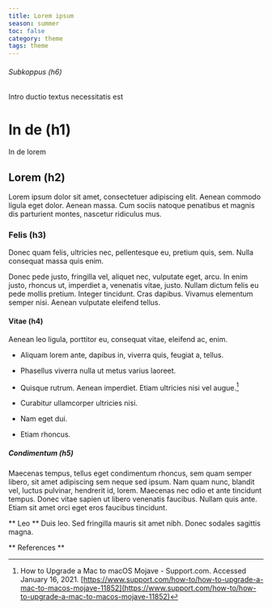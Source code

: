 ```yaml
---
title: Lorem ipsum
season: summer
toc: false
category: theme
tags: theme
---
```

######  Subkoppus (h6)
Intro ductio textus necessitatis est

# In de (h1)
In de lorem

## Lorem (h2)
Lorem ipsum dolor sit amet, consectetuer adipiscing elit. Aenean commodo ligula eget dolor. Aenean massa. Cum sociis natoque penatibus et magnis dis parturient montes, nascetur ridiculus mus.

### Felis (h3)
Donec quam felis, ultricies nec, pellentesque eu, pretium quis, sem. Nulla consequat massa quis enim.

Donec pede justo, fringilla vel, aliquet nec, vulputate eget, arcu. In enim justo, rhoncus ut, imperdiet a, venenatis vitae, justo. Nullam dictum felis eu pede mollis pretium. Integer tincidunt. Cras dapibus. Vivamus elementum semper nisi. Aenean vulputate eleifend tellus. 

#### Vitae (h4)
Aenean leo ligula, porttitor eu, consequat vitae, eleifend ac, enim.

	
-  Aliquam lorem ante, dapibus in, viverra quis, feugiat a, tellus. 
-  Phasellus viverra nulla ut metus varius laoreet. 
-  Quisque rutrum. Aenean imperdiet. Etiam ultricies nisi vel augue.[^1]

		
-   Curabitur ullamcorper ultricies nisi.
-   Nam eget dui.
-   Etiam rhoncus.

##### Condimentum (h5)
Maecenas tempus, tellus eget condimentum rhoncus, sem quam semper libero, sit amet adipiscing sem neque sed ipsum. Nam quam nunc, blandit vel, luctus pulvinar, hendrerit id, lorem. 
Maecenas nec odio et ante tincidunt tempus. Donec vitae sapien ut libero venenatis faucibus. Nullam quis ante. Etiam sit amet orci eget eros faucibus tincidunt. 



** Leo **
Duis leo. Sed fringilla mauris sit amet nibh. Donec sodales sagittis magna.




** References **

[^1]: How to Upgrade a Mac to macOS Mojave - Support.com. Accessed January 16, 2021. [https://www.support.com/how-to/how-to-upgrade-a-mac-to-macos-mojave-11852](https://www.support.com/how-to/how-to-upgrade-a-mac-to-macos-mojave-11852)